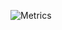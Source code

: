 ![Metrics](https://metrics.lecoq.io/rayleighko?template=classic&base.repositories=0&base.metadata=0&activity=1&followup=1&languages=1&stars=1&isocalendar=1&isocalendar.duration=full-year&stars.limit=10&activity.limit=100&activity.days=100&activity.filter=all&config.timezone=Asia%2FSeoul&config.animated=true)
